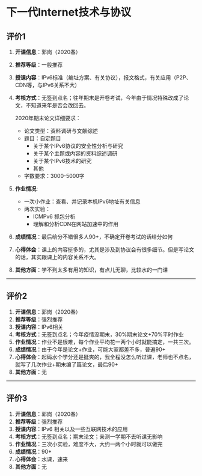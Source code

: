 # 下一代Internet技术与协议

## 评价1

1. **开课信息**：郭岗（2020春）
2. **推荐等级**：一般推荐
3. **授课内容**：IPv6标准（编址方案、有关协议），报文格式，有关应用（P2P、CDN等，与IPv6关系不大）
4. **考核方式**：无签到点名；往年期末是开卷考试，今年由于情况特殊改成了论文，不知道来年是否会改回去。

    2020年期末论文详细要求：
    - 论文类型：资料调研与文献综述
    - 题目：自定题目
        - 关于某个IPv6协议的安全性分析与研究
        - 关于某个主题或内容的资料综述调研
        - 关于某个IPv6技术的研究
        - 其他
    - 字数要求：3000-5000字
5. **作业情况**:
    - 一次小作业：查看、并记录本机IPv6地址有关信息
    - 两次实验：
        - ICMPv6 抓包分析
        - 理解和分析CDN在网站加速中的作用
6. **成绩情况**：最后给分不错很多人90+，不确定开卷考试的话给分如何
7. **心得体会**：课上的内容挺多的，尤其是涉及到协议会有很多细节。但是写论文的话，其实跟课上的内容关系不大。
8. **其他方面**：学不到太多有用的知识，有点儿无聊，比较水的一门课

---

## 评价2

1. **开课信息**：郭岗（2020春）
2. **推荐等级**：强烈推荐
3. **授课内容**：IPv6相关
4. **考核方式**：无签到点名；今年疫情没期末，30%期末论文+70%平时作业
5. **作业情况**：作业不是很难，每个作业平均花一两个小时就能搞定，一共三次。
6. **成绩情况**：由于今年是论文+作业，可能大家都差不多，普遍90+
7. **心得体会**：起码水个学分还是挺爽的，我全程没怎么听过课，老师也不点名，就写了几次作业+期末编了篇论文，最后90+
8. **其他方面**：无

---

## 评价3

1. **开课信息**：郭岗（2020春）
2. **推荐等级**：强烈推荐
3. **授课内容**：IPv6 相关以及一些互联网技术的应用
4. **考核方式**：无签到点名；期末论文；亲测一学期不去听课无影响
5. **作业情况**：三次小实验，难度不大，大约一两个小时就可以做完
6. **成绩情况**：90+
7. **心得体会**：水课，速来
8. **其他方面**：无
